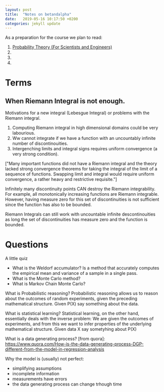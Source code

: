 ```yaml
---
layout: post
title:  "Notes on betandalpha"
date:   2019-05-16 10:17:50 +0200
categories: jekyll update
---
```


As a preparation for the course we plan to read:
1. [Probability Theory (For Scientists and Engineers)](https://betanalpha.github.io/assets/case_studies/probability_theory.html)
2. [Conditional Probability Theory (For Scientists and Engineers)]: https://betanalpha.github.io/assets/case_studies/conditional_probability_theory.html
3. [Probabilistic Modeling and Statistical Inference]: https://betanalpha.github.io/assets/case_studies/modeling_and_inference.html
4. [Towards A Principled Bayesian Workflow]: https://betanalpha.github.io/assets/case_studies/principled_bayesian_workflow.html

# Terms

## When Riemann Integral is not enough.

Motivations for a new integral (Lebesgue Integral) or problems with the Riemann integral.
1. Computing Riemann integral in high dimensional domains could be very labourious.
2. Ww cannot integrate if we have a function with an uncountably infinite number of discontinouities.
3. Intergenching limits and integral signs requires uniform convergence (a very strong condition).

["Many important functions did not have a Riemann integral and the theory lacked strong convergence theorems for taking the integral of the limit of a sequence of functions.
Swapping limit and integral would require uniform convergence, a rather heavy and restrictive requisite."]

Infinitely many discontinuity points CAN destroy the Riemann integrability. For example, all monotonically increasing functions are Riemann integrable. However, having measure zero for this set of discontinuities is not sufficient since the function has also to be bounded.

Riemann Integrals can still work with uncountable infinite descontinouities as long the set of discontinuities has measure zero and the function is bounded.

# Questions
A little quiz

- What is the Weldorf accumulator?
Is a method that accurately computes the empirical mean and variance of a sample in a single pass.
- What is the Monte Carlo method?
- What is Markov Chain Monte Carlo?

What is Probabilistic reasoning?
Probabilistic reasoning allows us to reason about the outcomes of random experiments, given the preceding mathematical structure. 
Given P(X) say something about the data.

What is statistical learning?
Statistical learning, on the other hand, essentially deals with the inverse problem: We are given the outcomes of experiments, and from this we want to infer properties of the underlying mathematical structure. Given data X say sometyhing about P(X)

What is a data generating process?
[from quora]: https://www.quora.com/How-is-the-data-generating-process-DGP-different-from-the-model-in-regression-analysis

Why the model is (usually) not perfect:
- simplifying assumptions
- incomplete information
- measurements have errors
- the data generating process can change trhough time

